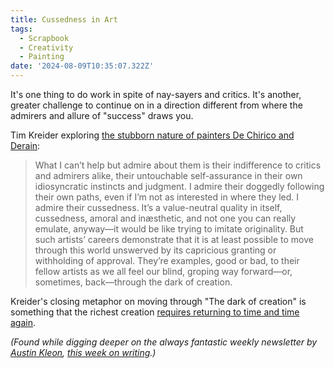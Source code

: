 ```yaml
---
title: Cussedness in Art
tags:
  - Scrapbook
  - Creativity
  - Painting
date: '2024-08-09T10:35:07.322Z'
---
```


It's one thing to do work in spite of nay-sayers and critics. It's another, greater challenge to continue on in a direction different from where the admirers and allure of "success" draws you.

Tim Kreider exploring [the stubborn nature of painters De Chirico and Derain](https://timkreider.substack.com/p/the-ones-who-turned-back?r=4fpd3&utm_medium=ios&triedRedirect=true):

> What I can’t help but admire about them is their indifference to critics and admirers alike, their untouchable self-assurance in their own idiosyncratic instincts and judgment. I admire their doggedly following their own paths, even if I’m not as interested in where they led. I admire their cussedness. It’s a value-neutral quality in itself, cussedness, amoral and inæsthetic, and not one you can really emulate, anyway—it would be like trying to imitate originality. But such artists’ careers demonstrate that it is at least possible to move through this world unswerved by its capricious granting or withholding of approval. They’re examples, good or bad, to their fellow artists as we all feel our blind, groping way forward—or, sometimes, back—through the dark of creation.


Kreider's closing metaphor on moving through "The dark of creation" is something that the richest creation [requires returning to time and time again](/darkcaverns).

_(Found while digging deeper on the always fantastic weekly newsletter by [Austin Kleon](https://austinkleon.com/), [this week on writing](https://austinkleon.substack.com/p/donkey-work).)_